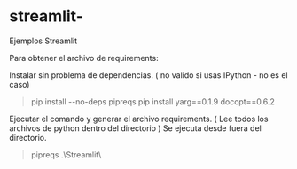 # streamlit-
Ejemplos Streamlit 

Para obtener el archivo de requirements:

Instalar sin problema de dependencias. ( no valido si usas IPython - no es el caso)

> pip install --no-deps pipreqs pip install yarg==0.1.9 docopt==0.6.2

Ejecutar el comando y generar el archivo requirements. ( Lee todos los archivos de python dentro del directorio )
Se ejecuta desde fuera del directorio.

> pipreqs .\Streamlit\
